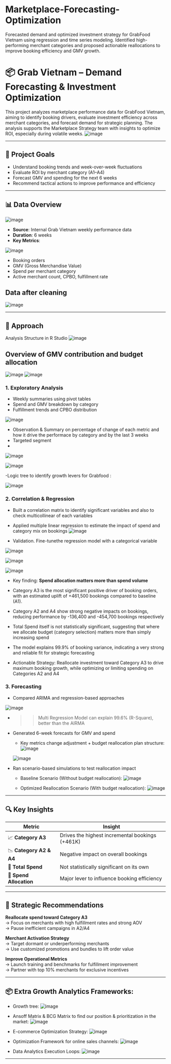 # Marketplace-Forecasting-Optimization
Forecasted demand and optimized investment strategy for GrabFood Vietnam using regression and time series modeling. Identified high-performing merchant categories and proposed actionable reallocations to improve booking efficiency and GMV growth.

# 📦 Grab Vietnam – Demand Forecasting & Investment Optimization

This project analyzes marketplace performance data for GrabFood Vietnam, aiming to identify booking drivers, evaluate investment efficiency across merchant categories, and forecast demand for strategic planning. The analysis supports the Marketplace Strategy team with insights to optimize ROI, especially during volatile weeks.
![image](https://github.com/user-attachments/assets/36868f07-576d-49cf-b15a-bb089cdfe9f5)

---

## 🎯 Project Goals

- Understand booking trends and week-over-week fluctuations
- Evaluate ROI by merchant category (A1–A4)
- Forecast GMV and spending for the next 6 weeks
- Recommend tactical actions to improve performance and efficiency

---

## 📊 Data Overview

![image](https://github.com/user-attachments/assets/0fa61c20-0b04-49a2-a36d-7ee07f7b963c)

- **Source**: Internal Grab Vietnam weekly performance data
- **Duration**: 6 weeks
- **Key Metrics**:
  
![image](https://github.com/user-attachments/assets/73795a9c-7fb2-468a-a297-aa225e287c28)
  - Booking orders
  - GMV (Gross Merchandise Value)
  - Spend per merchant category
  - Active merchant count, CPBO, fulfillment rate

## Data after cleaning
![image](https://github.com/user-attachments/assets/5f6b6eb0-e40b-4e24-be29-98f07a52d8cd)

---

## 🧠 Approach
Analysis Structure in R Studio
![image](https://github.com/user-attachments/assets/32fa771a-f010-42eb-ab64-ae366f99c4a4)

## Overview of GMV contribution and budget allocation
![image](https://github.com/user-attachments/assets/43ea3710-ccd4-46a6-882b-5cba0fab7b1b)
![image](https://github.com/user-attachments/assets/c6c980f9-8c8f-4436-82ce-35437cba69b4)

### 1. Exploratory Analysis
- Weekly summaries using pivot tables
- Spend and GMV breakdown by category
- Fulfillment trends and CPBO distribution
  
![image](https://github.com/user-attachments/assets/be5dfe43-2a58-4ba7-b53b-f1be51b663e0)

- Observation & Summary on percentage of change of each metric and how it drive the performace by category and by the last 3 weeks
- Targeted segment
- 
![image](https://github.com/user-attachments/assets/105ded44-5b39-46e7-8d6e-be7fa25401ad)

![image](https://github.com/user-attachments/assets/cdc3baf7-d20c-43e6-87c7-7b2013b1e2c3)

-Logic tree to identify growth levers for Grabfood :

![image](https://github.com/user-attachments/assets/056af489-2bf0-4b1f-8e0e-15f430a07283)


### 2. Correlation & Regression
- Built a correlation matrix to identify significant variables and also to check multicollinear of each variables
- Applied multiple linear regression to estimate the impact of spend and category mix on bookings 
![image](https://github.com/user-attachments/assets/e948f5fc-7f71-4bd6-b001-238276383f21)

- Validation. Fine-tunethe  regression model with a categorical variable
  
![image](https://github.com/user-attachments/assets/a6c8136f-fa58-402f-925d-69057f54bc9c)

![image](https://github.com/user-attachments/assets/58390267-ca06-43e5-a147-b75605b75ae9)

![image](https://github.com/user-attachments/assets/f792ed71-f145-46f2-8450-426a841bb4d2)

- Key finding: **Spend allocation matters more than spend volume**
  
- Category A3 is the most significant positive driver of booking orders, with an estimated uplift of +461,500 bookings compared to baseline (A1).
- Category A2 and A4 show strong negative impacts on bookings, reducing performance by -136,400 and -454,700 bookings respectively
- Total Spend itself is not statistically significant, suggesting that where we allocate budget (category selection) matters more than simply increasing spend
- The model explains 99.9% of booking variance, indicating a very strong and reliable fit for strategic forecasting
- Actionable Strategy: Reallocate investment toward Category A3 to drive maximum booking growth, while optimizing or limiting spending on Categories A2 and A4



### 3. Forecasting
- Compared ARIMA and regression-based approaches

![image](https://github.com/user-attachments/assets/436a9c34-79ce-4b41-a790-b166f4a595e7)

- >> Multi Regression Model can explain 99.6% (R-Square), better than the AIRMA

- Generated 6-week forecasts for GMV and spend
  - Key metrics change adjustment + budget reallocation plan structure:
  ![image](https://github.com/user-attachments/assets/de815ae1-cebd-4aa6-802f-78ce1df07df7)

  ![image](https://github.com/user-attachments/assets/0ec8b36b-d602-4a47-be33-8be7be0e36c5)

- Ran scenario-based simulations to test reallocation impact
  - Baseline Scenario (Without budget reallocation):
  ![image](https://github.com/user-attachments/assets/5f3c065b-641b-4d35-8f68-7a98d1724fb3)

  - Optimized Reallocation Scenario (With budget reallocation):
  ![image](https://github.com/user-attachments/assets/fd7ae8d6-7c28-407d-a449-9711f2f396bd)

---

## 🔍 Key Insights

| Metric | Insight |
|--------|---------|
| 📈 **Category A3** | Drives the highest incremental bookings (+461K) |
| 📉 **Category A2 & A4** | Negative impact on overall bookings |
| 💸 **Total Spend** | Not statistically significant on its own |
| 🔄 **Spend Allocation** | Major lever to influence booking efficiency |

---

## 📌 Strategic Recommendations

**Reallocate spend toward Category A3**  
→ Focus on merchants with high fulfillment rates and strong AOV  
→ Pause inefficient campaigns in A2/A4  

**Merchant Activation Strategy**  
→ Target dormant or underperforming merchants  
→ Use customized promotions and bundles to lift order value  

**Improve Operational Metrics**  
→ Launch training and benchmarks for fulfillment improvement  
→ Partner with top 10% merchants for exclusive incentives

---

## 📦 Extra Growth Analytics Frameworks:

- Growth tree:
![image](https://github.com/user-attachments/assets/2bbc83eb-9c5c-4237-a474-bca545bd8347)

- Ansoff Matrix & BCG Matrix to find our position & prioritization in the market:
![image](https://github.com/user-attachments/assets/9a942854-4154-4733-b2c2-de443f459050)

- E-commerce Optimization Strategy:
![image](https://github.com/user-attachments/assets/1ab91d2a-08cd-411c-a9d4-abead9388ad2)

- Optimization Framework for online sales channels:
![image](https://github.com/user-attachments/assets/f2ee274b-c8ab-4dfb-bd35-5806fe7da6b1)

- Data Analytics Execution Loops:
![image](https://github.com/user-attachments/assets/d6a1aac3-bf97-4eff-83df-773900c9fe71)

----

